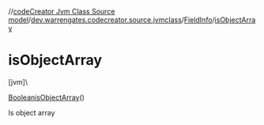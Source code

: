 //[codeCreator Jvm Class Source model](../../../index.md)/[dev.warrengates.codecreator.source.jvmclass](../index.md)/[FieldInfo](index.md)/[isObjectArray](is-object-array.md)

# isObjectArray

[jvm]\

[Boolean](https://docs.oracle.com/javase/8/docs/api/java/lang/Boolean.html)[isObjectArray](is-object-array.md)()

Is object array

